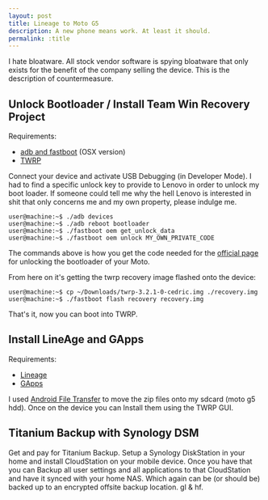 ```yaml
---
layout: post
title: Lineage to Moto G5
description: A new phone means work. At least it should.
permalink: :title
---
```


I hate bloatware. All stock vendor software is spying bloatware that only exists for the benefit of the company selling the device. This is the description of countermeasure.

## Unlock Bootloader / Install Team Win Recovery Project

Requirements:
  * [adb and fastboot](http://d-h.st/n5I) (OSX version)
  * [TWRP](https://twrp.me/Devices/)

Connect your device and activate USB Debugging (in Developer Mode).
I had to find a specific unlock key to provide to Lenovo in order to unlock my boot loader. If someone could tell me why the hell Lenovo is interested in shit that only concerns me and my own property, please indulge me.

```
user@machine:~$ ./adb devices
user@machine:~$ ./adb reboot bootloader
user@machine:~$ ./fastboot oem get_unlock_data
user@machine:~$ ./fastboot oem unlock MY_OWN_PRIVATE_CODE
```
The commands above is how you get the code needed for the [official page](https://motorola-global-portal.custhelp.com/app/standalone/bootloader/unlock-your-device-b/session/L3RpbWUvMTUyMTAyMTY4MC9zaWQvZlVSckg1SXJna1dyUlI5dE1CTTBmVmM4Z1NLckJwdTN3UnJMRlJ0R0F0Y29oakFSUEtoeEtxUEJrQ2g1b1VBOEFWalk4V2l0SV9FODVlNWhMV2NXeGIlN0VxWV9iMVVoMFpzS01CS1F5M3hpOUE0QmJGNms0XyU3RWlRZyUyMSUyMS9wdGEvMQ==) for unlocking the bootloader of your Moto.

From here on it's getting the twrp recovery image flashed onto the device:
```
user@machine:~$ cp ~/Downloads/twrp-3.2.1-0-cedric.img ./recovery.img
user@machine:~$ ./fastboot flash recovery recovery.img
```

That's it, now you can boot into TWRP.

## Install LineAge and GApps
Requirements:
  * [Lineage](https://download.lineageos.org/)
  * [GApps](http://opengapps.org/)

I used [Android File Transfer](https://www.android.com/filetransfer/) to move the zip files onto my sdcard (moto g5 hdd). Once on the device you can Install them using the TWRP GUI.

## Titanium Backup with Synology DSM

Get and pay for Titanium Backup. Setup a Synology DiskStation in your home and install CloudStation on your mobile device. Once you have that you can Backup all user settings and all applications to that CloudStation and have it synced with your home NAS. Which again can be (or should be) backed up to an encrypted offsite backup location. gl & hf.
